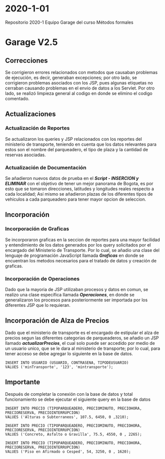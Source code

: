 # 2020-1-01
Repositorio 2020-1 Equipo Garage del curso Métodos formales
# Garage V2.5

## Correcciones

Se corrigieron errores relacionados con metodos que causaban problemas de ejecución, es decir, generaban excepciones; por otro lado, se 
corrigieron problemas asociados con los JSP, pues algunas etiquetas no cerraban causando problemas en el envio de datos a los Servlet. 
Por otro lado, se realizó limpieza general al codigo en donde se elimino el codigo comentado.

## Actualizaciones

### Actualización de Reportes
Se actualizaron los queries y JSP relacionados con los reportes del ministerio de transporte, teniendo en cuenta que los datos relevantes 
para estos son el nombre del parqueadero, el tipo de plaza y la cantidad de reservas asociadas.

### Actualización de Documentación
Se añadieron nuevos datos de prueba en el ***Script - INSERCION y ELIMINAR*** con el objetivo de tener un mejor panorama de Bogota,
es por esto que se tomaron direcciones, latitudes y longitudes reales respecto a cada localidad; Así mismo se añadieron plazas
de los diferentes tipos de vehiculos a cada parqueadero para tener mayor opcion de seleccion.

## Incorporación

### Incorporación de Graficas
Se incorporaron graficas en la seccion de reportes para una mayor facilidad y entendimiento de los datos generados por los query 
solicitados por el encargado del Ministerio de Transporte. Por lo cual, se añadio una clase del lenguaje de programación JavaScript
llamada ***Graficas*** en donde se encuentran los metodos necesarios para el tratado de datos y creación de graficas.

### Incorporación de Operaciones
Dado que la mayoria de JSP utilizaban procesos y datos en comun, se realizo una clase especifica llamada ***Operaciones***, en donde se
generalizaron los procesos para posteriormente ser importada por los diferentes JSP que lo requieran.

## Incorporación de Alza de Precios
Dado que el ministerio de transporte es el encargado de estipular el alza de precios segun las diferentes categorias de parqueaderos,
se añadio un JSP llamado ***actualizarPrecios***, el cual solo puede ser accedido por medio de un usuario unico, que se le dara al
ministerio de transporte; por lo cual, para tener acceso se debe agregar lo siguiente en la base de datos.

```
INSERT INTO USUARIO (USUARIO, CONTRASENA, TIPODEUSUARIO) 
VALUES ('minTransporte', '123', 'mintransporte');
```

## Importante
Después de completar la conexión con la base de datos y total funcionamiento se debe ejecutar el siguiente query en la base de datos

```
INSERT INTO PRECIO (TIPOPARQUEADERO, PRECIOMINUTO, PRECIOHORA, PRECIORESERVA, PRECIOINTERRUPCION)
VALUES ('Alturas o Subterraneos', 107.5, 6450, 0 ,3210);

INSERT INTO PRECIO (TIPOPARQUEADERO, PRECIOMINUTO, PRECIOHORA, PRECIORESERVA, PRECIOINTERRUPCION)
VALUES ('Concreto, Asfalto o Gravilla', 75.5, 4550, 0 , 2265);

INSERT INTO PRECIO (TIPOPARQUEADERO, PRECIOMINUTO, PRECIOHORA, PRECIORESERVA, PRECIOINTERRUPCION)
VALUES ('Piso en Afirmado o Cesped', 54, 3250, 0 , 1620);

```
